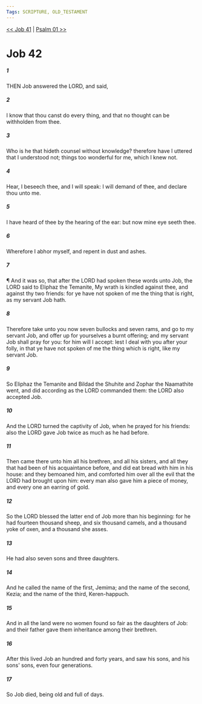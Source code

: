 ```yaml
---
Tags: SCRIPTURE, OLD_TESTAMENT
---
```


[<< Job 41](OLD_TESTAMENT/18_Job/Job_41.md) | [Psalm 01 >>](OLD_TESTAMENT/19_Psalms/Psalm_01.md)

# Job 42

##### 1
 THEN Job answered the LORD, and said,
##### 2
 I know that thou canst do every thing, and that no thought can be withholden from thee.
##### 3
 Who is he that hideth counsel without knowledge?  therefore have I uttered that I understood not; things too wonderful for me, which I knew not.
##### 4
 Hear, I beseech thee, and I will speak: I will demand of thee, and declare thou unto me.
##### 5
 I have heard of thee by the hearing of the ear: but now mine eye seeth thee.
##### 6
 Wherefore I abhor myself, and repent in dust and ashes.
##### 7
 ¶ And it was so, that after the LORD had spoken these words unto Job, the LORD said to Eliphaz the Temanite, My wrath is kindled against thee, and against thy two friends: for ye have not spoken of me the thing that is right, as my servant Job hath.
##### 8
 Therefore take unto you now seven bullocks and seven rams, and go to my servant Job, and offer up for yourselves a burnt offering; and my servant Job shall pray for you: for him will I accept: lest I deal with you after your folly, in that ye have not spoken of me the thing which is right, like my servant Job.
##### 9
 So Eliphaz the Temanite and Bildad the Shuhite and Zophar the Naamathite went, and did according as the LORD commanded them: the LORD also accepted Job.
##### 10
 And the LORD turned the captivity of Job, when he prayed for his friends: also the LORD gave Job twice as much as he had before.
##### 11
 Then came there unto him all his brethren, and all his sisters, and all they that had been of his acquaintance before, and did eat bread with him in his house: and they bemoaned him, and comforted him over all the evil that the LORD had brought upon him: every man also gave him a piece of money, and every one an earring of gold.
##### 12
 So the LORD blessed the latter end of Job more than his beginning: for he had fourteen thousand sheep, and six thousand camels, and a thousand yoke of oxen, and a thousand she asses.
##### 13
 He had also seven sons and three daughters.
##### 14
 And he called the name of the first, Jemima; and the name of the second, Kezia; and the name of the third, Keren-happuch.
##### 15
 And in all the land were no women found so fair as the daughters of Job: and their father gave them inheritance among their brethren.
##### 16
 After this lived Job an hundred and forty years, and saw his sons, and his sons' sons, even four generations.
##### 17
 So Job died, being old and full of days.
